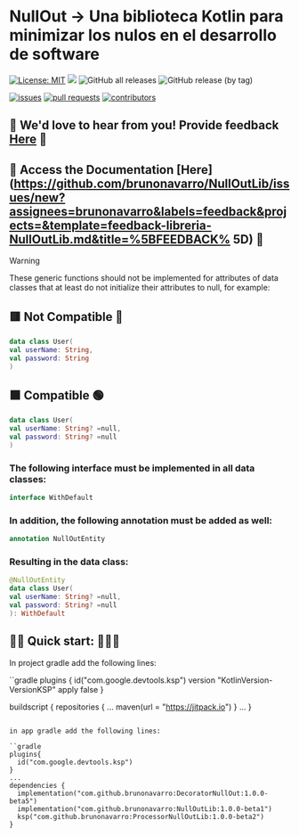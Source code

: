 # NullOut -> Una biblioteca Kotlin para minimizar los nulos en el desarrollo de software

[![License: MIT](https://img.shields.io/badge/License-MIT-yellow.svg)](https://opensource.org/licenses/MIT)
[![](https://jitpack.io/v/brunonavarro/NullOutLib.svg)](https://jitpack.io/#brunonavarro/NullOutLib)
![GitHub all releases](https://img.shields.io/github/downloads/brunonavarro/NullOutLib/total)
![GitHub release (by tag)](https://img.shields.io/github/downloads/brunonavarro/NullOutLib/1.0.0-beta1/total)


[![issues](https://img.shields.io/github/issues/brunonavarro/NullOutLib?style=for-the-badge)](https://github.com/brunonavarro/NullOutLib/issues)
[![pull requests](https://img.shields.io/github/issues-pr/brunonavarro/NullOutLib?style=for-the-badge)](https://github.com/brunonavarro/NullOutLib/pulls)
[![contributors](https://img.shields.io/github/contributors/brunonavarro/NullOutLib?style=for-the-badge)](https://github.com/brunonavarro/NullOutLib/graphs/contributors)

## :loudspeaker: **We'd love to hear from you! Provide feedback [Here](https://github.com/brunonavarro/NullOutLib/issues/new?assignees=brunonavarro&labels=feedback&projects=&template=feedback-libreria-NullOutLib.md&title=%5BFEEDBACK%5D)** :loudspeaker:


## :loudspeaker: **Access the Documentation [Here](https://github.com/brunonavarro/NullOutLib/issues/new?assignees=brunonavarro&labels=feedback&projects=&template=feedback-libreria-NullOutLib.md&title=%5BFEEDBACK% 5D)** :loudspeaker:

> [!warning]
> These generic functions should not be implemented for attributes of data classes that at least do not initialize their attributes to null, for example:
>
> ## 🟥 Not Compatible 🔴
> ```kotlin
> data class User(
> val userName: String,
> val password: String
> )
> ```
> ## 🟩 Compatible 🟢
> ```kotlin
> data class User(
> val userName: String? =null,
> val password: String? =null
> )
> ```
> ### The following interface must be implemented in all data classes:
> ```kotlin
> interface WithDefault
> ```
> ### In addition, the following annotation must be added as well:
> ```kotlin
> annotation NullOutEntity
> ```
> ### Resulting in the data class:
> ```kotlin
> @NullOutEntity
> data class User(
> val userName: String? =null,
> val password: String? =null
> ): WithDefault
> ```

## 👨‍💻 Quick start: 🚀🚀🚀

In project gradle add the following lines:

``gradle
plugins {
id("com.google.devtools.ksp") version "KotlinVersion-VersionKSP" apply false
}

buildscript {
repositories {
...
maven(url = "https://jitpack.io")
}
...
}
```

in app gradle add the following lines:

``gradle
plugins{
  id("com.google.devtools.ksp")
}
...
dependencies {
  implementation("com.github.brunonavarro:DecoratorNullOut:1.0.0-beta5")
  implementation("com.github.brunonavarro:NullOutLib:1.0.0-beta1")
  ksp("com.github.brunonavarro:ProcessorNullOutLib:1.0.0-beta2")
}
```